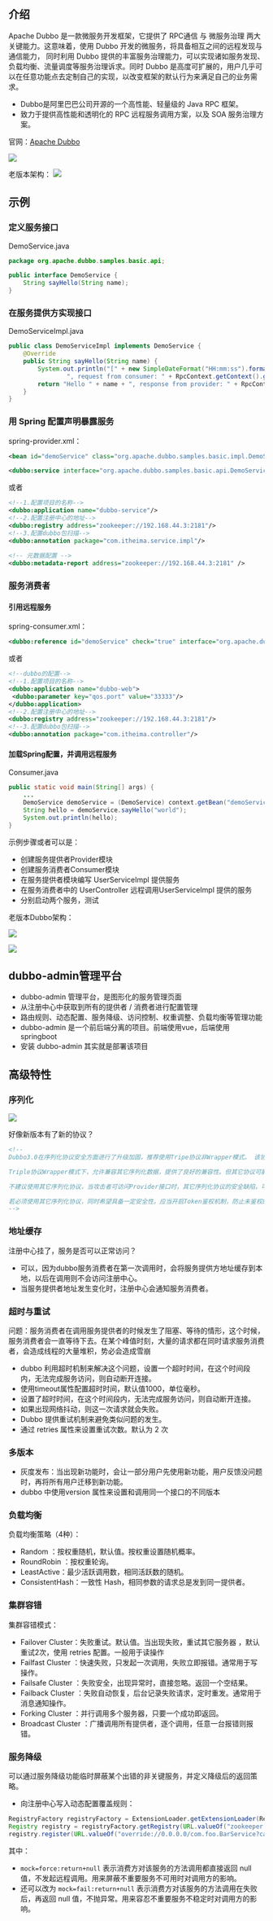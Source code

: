 ## 介绍
Apache Dubbo 是一款微服务开发框架，它提供了 RPC通信 与 微服务治理 两大关键能力。这意味着，使用 Dubbo 开发的微服务，将具备相互之间的远程发现与通信能力， 同时利用 Dubbo 提供的丰富服务治理能力，可以实现诸如服务发现、负载均衡、流量调度等服务治理诉求。同时 Dubbo 是高度可扩展的，用户几乎可以在任意功能点去定制自己的实现，以改变框架的默认行为来满足自己的业务需求。

- Dubbo是阿里巴巴公司开源的一个高性能、轻量级的 Java RPC 框架。
- 致力于提供高性能和透明化的 RPC 远程服务调用方案，以及 SOA 服务治理方案。

官网：[Apache Dubbo](https://dubbo.apache.org/zh/)

![](assets/Pasted%20image%2020220402222519.png)

老版本架构：
![](assets/Pasted%20image%2020220402225357.png)


## 示例
### 定义服务接口

DemoService.java

```java
package org.apache.dubbo.samples.basic.api;

public interface DemoService {
    String sayHello(String name);
}
```

### 在服务提供方实现接口

DemoServiceImpl.java

```java
public class DemoServiceImpl implements DemoService {
    @Override
    public String sayHello(String name) {
        System.out.println("[" + new SimpleDateFormat("HH:mm:ss").format(new Date()) + "] Hello " + name +
                ", request from consumer: " + RpcContext.getContext().getRemoteAddress());
        return "Hello " + name + ", response from provider: " + RpcContext.getContext().getLocalAddress();
    }
}
```

### 用 Spring 配置声明暴露服务

spring-provider.xml：

```xml
<bean id="demoService" class="org.apache.dubbo.samples.basic.impl.DemoServiceImpl"/>

<dubbo:service interface="org.apache.dubbo.samples.basic.api.DemoService" ref="demoService"/>
```
或者
```xml
<!--1.配置项目的名称-->  
<dubbo:application name="dubbo-service"/>  
<!--2.配置注册中心的地址-->  
<dubbo:registry address="zookeeper://192.168.44.3:2181"/>  
<!--3.配置dubbo包扫描-->  
<dubbo:annotation package="com.itheima.service.impl"/>  
  
<!-- 元数据配置 -->  
<dubbo:metadata-report address="zookeeper://192.168.44.3:2181" />
```


### 服务消费者

#### 引用远程服务

spring-consumer.xml：

```xml
<dubbo:reference id="demoService" check="true" interface="org.apache.dubbo.samples.basic.api.DemoService"/>
```
或者
```xml
<!--dubbo的配置-->  
<!--1.配置项目的名称-->  
<dubbo:application name="dubbo-web">  
 <dubbo:parameter key="qos.port" value="33333"/>  
</dubbo:application>  
<!--2.配置注册中心的地址-->  
<dubbo:registry address="zookeeper://192.168.44.3:2181"/>  
<!--3.配置dubbo包扫描-->  
<dubbo:annotation package="com.itheima.controller"/>
```

#### 加载Spring配置，并调用远程服务

Consumer.java

```java
public static void main(String[] args) {
    ...
    DemoService demoService = (DemoService) context.getBean("demoService");
    String hello = demoService.sayHello("world");
    System.out.println(hello);
}
```

示例步骤或者可以是：
- 创建服务提供者Provider模块
- 创建服务消费者Consumer模块
- 在服务提供者模块编写 UserServiceImpl 提供服务
- 在服务消费者中的 UserController 远程调用UserServiceImpl 提供的服务
- 分别启动两个服务，测试

老版本Dubbo架构：


![](assets/Pasted%20image%2020220402225424.png)

![](assets/Pasted%20image%2020220402225705.png)


## dubbo-admin管理平台
- dubbo-admin 管理平台，是图形化的服务管理页面
- 从注册中心中获取到所有的提供者 / 消费者进行配置管理
- 路由规则、动态配置、服务降级、访问控制、权重调整、负载均衡等管理功能
- dubbo-admin 是一个前后端分离的项目。前端使用vue，后端使用springboot
- 安装 dubbo-admin 其实就是部署该项目


## 高级特性
### 序列化
![](assets/Pasted%20image%2020220402231640.png)

好像新版本有了新的协议？
```xml
<!--
Dubbo3.0在序列化协议安全方面进行了升级加固，推荐使用Tripe协议非Wrapper模式。 该协议默认安全，但需要开发人员编写IDL文件。

Triple协议Wrapper模式下，允许兼容其它序列化数据，提供了良好的兼容性。但其它协议可能存在反序列化安全缺陷，对于Hession2协议，高安全属性用户应当按照samples代码指示，开启白名单模式，框架默认会开启黑名单模式，拦截恶意调用。

不建议使用其它序列化协议，当攻击者可访问Provider接口时，其它序列化协议的安全缺陷，可能导致 Povider 接口命令执行。

若必须使用其它序列化协议，同时希望具备一定安全性。应当开启Token鉴权机制，防止未鉴权的不可信请求来源威胁Provider的安全性。开启Token鉴权机制时，应当同步开启注册中心的鉴权功能。
-->
```

### 地址缓存
注册中心挂了，服务是否可以正常访问？

- 可以，因为dubbo服务消费者在第一次调用时，会将服务提供方地址缓存到本地，以后在调用则不会访问注册中心。
- 当服务提供者地址发生变化时，注册中心会通知服务消费者。

### 超时与重试
问题：服务消费者在调用服务提供者的时候发生了阻塞、等待的情形，这个时候，服务消费者会一直等待下去。在某个峰值时刻，大量的请求都在同时请求服务消费者，会造成线程的大量堆积，势必会造成雪崩

- dubbo 利用超时机制来解决这个问题，设置一个超时时间，在这个时间段内，无法完成服务访问，则自动断开连接。
- 使用timeout属性配置超时时间，默认值1000，单位毫秒。
- 设置了超时时间，在这个时间段内，无法完成服务访问，则自动断开连接。
- 如果出现网络抖动，则这一次请求就会失败。
- Dubbo 提供重试机制来避免类似问题的发生。
- 通过 retries  属性来设置重试次数。默认为 2 次

### 多版本
- 灰度发布：当出现新功能时，会让一部分用户先使用新功能，用户反馈没问题时，再将所有用户迁移到新功能。
- dubbo 中使用version 属性来设置和调用同一个接口的不同版本

### 负载均衡
负载均衡策略（4种）：
- Random ：按权重随机，默认值。按权重设置随机概率。
- RoundRobin ：按权重轮询。
- LeastActive：最少活跃调用数，相同活跃数的随机。
- ConsistentHash：一致性 Hash，相同参数的请求总是发到同一提供者。

### 集群容错
集群容错模式：
- Failover Cluster：失败重试。默认值。当出现失败，重试其它服务器 ，默认重试2次，使用 retries 配置。一般用于读操作
- Failfast Cluster ：快速失败，只发起一次调用，失败立即报错。通常用于写操作。
- Failsafe Cluster ：失败安全，出现异常时，直接忽略。返回一个空结果。
- Failback Cluster ：失败自动恢复，后台记录失败请求，定时重发。通常用于消息通知操作。
- Forking Cluster ：并行调用多个服务器，只要一个成功即返回。
- Broadcast  Cluster ：广播调用所有提供者，逐个调用，任意一台报错则报错。

### 服务降级
可以通过服务降级功能临时屏蔽某个出错的非关键服务，并定义降级后的返回策略。

- 向注册中心写入动态配置覆盖规则：
```java
RegistryFactory registryFactory = ExtensionLoader.getExtensionLoader(RegistryFactory.class).getAdaptiveExtension();
Registry registry = registryFactory.getRegistry(URL.valueOf("zookeeper://10.20.153.10:2181"));
registry.register(URL.valueOf("override://0.0.0.0/com.foo.BarService?category=configurators&dynamic=false&application=foo&mock=force:return+null"));
```
其中：

-   `mock=force:return+null` 表示消费方对该服务的方法调用都直接返回 null 值，不发起远程调用。用来屏蔽不重要服务不可用时对调用方的影响。
-   还可以改为 `mock=fail:return+null` 表示消费方对该服务的方法调用在失败后，再返回 null 值，不抛异常。用来容忍不重要服务不稳定时对调用方的影响。

